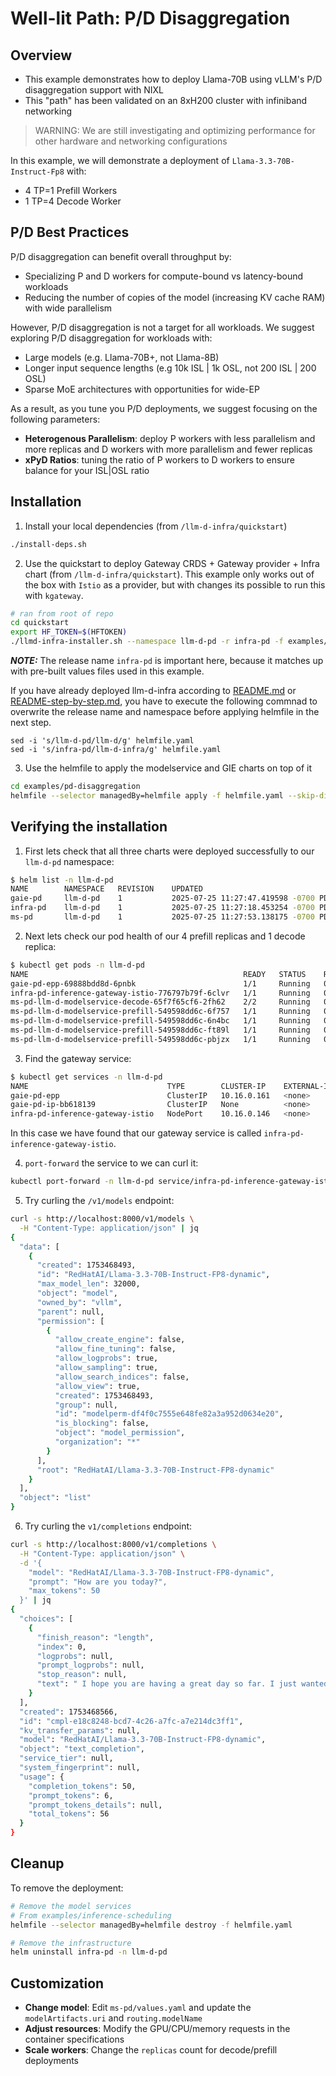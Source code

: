 # Well-lit Path: P/D Disaggregation

## Overview

- This example demonstrates how to deploy Llama-70B using vLLM's P/D disaggregation support with NIXL
- This "path" has been validated on an 8xH200 cluster with infiniband networking

> WARNING: We are still investigating and optimizing performance for other hardware and networking configurations

In this example, we will demonstrate a deployment of `Llama-3.3-70B-Instruct-Fp8` with:
- 4 TP=1 Prefill Workers
- 1 TP=4 Decode Worker

## P/D Best Practices

P/D disaggregation can benefit overall throughput by:
- Specializing P and D workers for compute-bound vs latency-bound workloads
- Reducing the number of copies of the model (increasing KV cache RAM) with wide parallelism

However, P/D disaggregation is not a target for all workloads. We suggest exploring P/D disaggregation for workloads with:
- Large models (e.g. Llama-70B+, not Llama-8B)
- Longer input sequence lengths (e.g 10k ISL | 1k OSL, not 200 ISL | 200 OSL)
- Sparse MoE architectures with opportunities for wide-EP

As a result, as you tune you P/D deployments, we suggest focusing on the following parameters:
- **Heterogenous Parallelism**: deploy P workers with less parallelism and more replicas and D workers with more parallelism and fewer replicas
- **xPyD Ratios**: tuning the ratio of P workers to D workers to ensure balance for your ISL|OSL ratio

## Installation

1. Install your local dependencies (from `/llm-d-infra/quickstart`)

```bash
./install-deps.sh
```

2. Use the quickstart to deploy Gateway CRDS + Gateway provider + Infra chart (from `/llm-d-infra/quickstart`). This example only works out of the box with `Istio` as a provider, but with changes its possible to run this with `kgateway`.

```bash
# ran from root of repo
cd quickstart
export HF_TOKEN=$(HFTOKEN)
./llmd-infra-installer.sh --namespace llm-d-pd -r infra-pd -f examples/pd-disaggregation/infra-pd/values.yaml --disable-metrics-collection
```

**_NOTE:_** The release name `infra-pd` is important here, because it matches up with pre-built values files used in this example.

If you have already deployed llm-d-infra according to [README.md](../../README.md) or [README-step-by-step.md](../../README-step-by-step.md), you have to execute the following commnad to overwrite the release name and namespace before applying helmfile in the next step.

```
sed -i 's/llm-d-pd/llm-d/g' helmfile.yaml
sed -i 's/infra-pd/llm-d-infra/g' helmfile.yaml
```

3. Use the helmfile to apply the modelservice and GIE charts on top of it
```bash
cd examples/pd-disaggregation
helmfile --selector managedBy=helmfile apply -f helmfile.yaml --skip-diff-on-install
```

## Verifying the installation

1. First lets check that all three charts were deployed successfully to our `llm-d-pd` namespace:

```bash
$ helm list -n llm-d-pd
NAME    	NAMESPACE	REVISION	UPDATED                             	STATUS  	CHART                   	APP VERSION
gaie-pd 	llm-d-pd 	1       	2025-07-25 11:27:47.419598 -0700 PDT	deployed	inferencepool-v0.5.1    	v0.5.1
infra-pd	llm-d-pd 	1       	2025-07-25 11:27:18.453254 -0700 PDT	deployed	llm-d-infra-v1.1.1      	v0.2.0
ms-pd   	llm-d-pd 	1       	2025-07-25 11:27:53.138175 -0700 PDT	deployed	llm-d-modelservice-0.2.0	v0.2.0
```

2. Next lets check our pod health of our 4 prefill replicas and 1 decode replica:

```bash
$ kubectl get pods -n llm-d-pd
NAME                                                READY   STATUS    RESTARTS   AGE
gaie-pd-epp-69888bdd8d-6pnbk                        1/1     Running   0          54s
infra-pd-inference-gateway-istio-776797b79f-6clvr   1/1     Running   0          2m9s
ms-pd-llm-d-modelservice-decode-65f7f65cf6-2fh62    2/2     Running   0          50s
ms-pd-llm-d-modelservice-prefill-549598dd6c-6f757   1/1     Running   0          49s
ms-pd-llm-d-modelservice-prefill-549598dd6c-6n4bc   1/1     Running   0          49s
ms-pd-llm-d-modelservice-prefill-549598dd6c-ft89l   1/1     Running   0          49s
ms-pd-llm-d-modelservice-prefill-549598dd6c-pbjzx   1/1     Running   0          49s
```

3. Find the gateway service:
```bash
$ kubectl get services -n llm-d-pd
NAME                               TYPE        CLUSTER-IP    EXTERNAL-IP   PORT(S)                        AGE
gaie-pd-epp                        ClusterIP   10.16.0.161   <none>        9002/TCP,9090/TCP              6m6s
gaie-pd-ip-bb618139                ClusterIP   None          <none>        54321/TCP                      6m1s
infra-pd-inference-gateway-istio   NodePort    10.16.0.146   <none>        15021:34743/TCP,80:30212/TCP   6m36s
```
In this case we have found that our gateway service is called `infra-pd-inference-gateway-istio`.

4. `port-forward` the service to we can curl it:

```bash
kubectl port-forward -n llm-d-pd service/infra-pd-inference-gateway-istio 8000:80
```

5. Try curling the `/v1/models` endpoint:

```bash
curl -s http://localhost:8000/v1/models \
  -H "Content-Type: application/json" | jq
{
  "data": [
    {
      "created": 1753468493,
      "id": "RedHatAI/Llama-3.3-70B-Instruct-FP8-dynamic",
      "max_model_len": 32000,
      "object": "model",
      "owned_by": "vllm",
      "parent": null,
      "permission": [
        {
          "allow_create_engine": false,
          "allow_fine_tuning": false,
          "allow_logprobs": true,
          "allow_sampling": true,
          "allow_search_indices": false,
          "allow_view": true,
          "created": 1753468493,
          "group": null,
          "id": "modelperm-df4f0c7555e648fe82a3a952d0634e20",
          "is_blocking": false,
          "object": "model_permission",
          "organization": "*"
        }
      ],
      "root": "RedHatAI/Llama-3.3-70B-Instruct-FP8-dynamic"
    }
  ],
  "object": "list"
}
```

6. Try curling the `v1/completions` endpoint:
```bash
curl -s http://localhost:8000/v1/completions \
  -H "Content-Type: application/json" \
  -d '{
    "model": "RedHatAI/Llama-3.3-70B-Instruct-FP8-dynamic",
    "prompt": "How are you today?",
    "max_tokens": 50
  }' | jq
{
  "choices": [
    {
      "finish_reason": "length",
      "index": 0,
      "logprobs": null,
      "prompt_logprobs": null,
      "stop_reason": null,
      "text": " I hope you are having a great day so far. I just wanted to remind you that you are not alone. No matter what you are going through, you have people who care about you and want to help.\nIf you are struggling with difficult emotions"
    }
  ],
  "created": 1753468566,
  "id": "cmpl-e18c8248-bcd7-4c26-a7fc-a7e214dc3ff1",
  "kv_transfer_params": null,
  "model": "RedHatAI/Llama-3.3-70B-Instruct-FP8-dynamic",
  "object": "text_completion",
  "service_tier": null,
  "system_fingerprint": null,
  "usage": {
    "completion_tokens": 50,
    "prompt_tokens": 6,
    "prompt_tokens_details": null,
    "total_tokens": 56
  }
}
```

## Cleanup

To remove the deployment:
```bash
# Remove the model services
# From examples/inference-scheduling
helmfile --selector managedBy=helmfile destroy -f helmfile.yaml

# Remove the infrastructure
helm uninstall infra-pd -n llm-d-pd
```

## Customization

- **Change model**: Edit `ms-pd/values.yaml` and update the `modelArtifacts.uri` and `routing.modelName`
- **Adjust resources**: Modify the GPU/CPU/memory requests in the container specifications
- **Scale workers**: Change the `replicas` count for decode/prefill deployments
